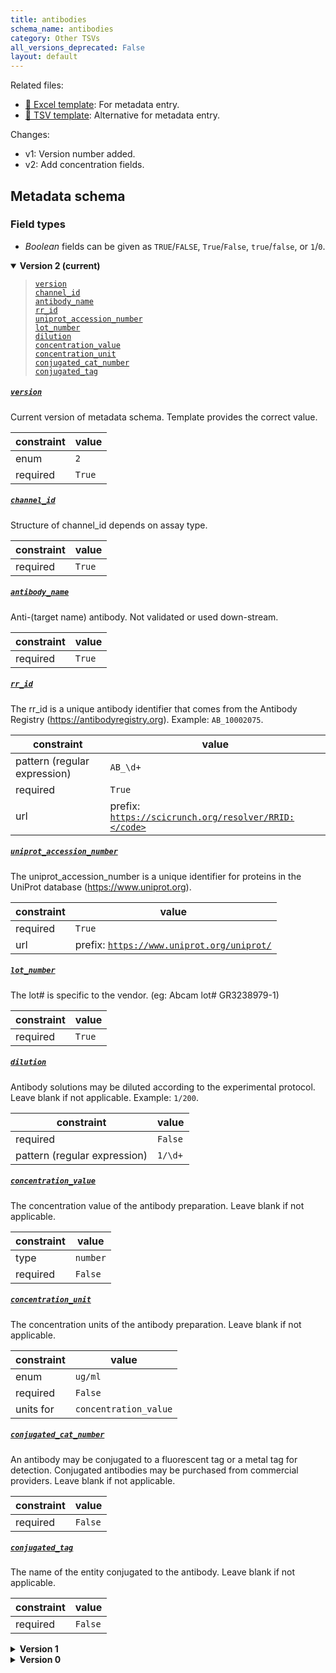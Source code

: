 ```yaml
---
title: antibodies
schema_name: antibodies
category: Other TSVs
all_versions_deprecated: False
layout: default
---
```


Related files:

- [📝 Excel template](https://raw.githubusercontent.com/hubmapconsortium/ingest-validation-tools/main/docs/antibodies/antibodies.xlsx): For metadata entry.
- [📝 TSV template](https://raw.githubusercontent.com/hubmapconsortium/ingest-validation-tools/main/docs/antibodies/antibodies.tsv): Alternative for metadata entry.

Changes:
- v1: Version number added.
- v2: Add concentration fields.



## Metadata schema

### Field types
- *Boolean* fields can be given as `TRUE`/`FALSE`, `True`/`False`, `true`/`false`, or `1`/`0`.  


<details markdown="1" open="true"><summary><b>Version 2 (current)</b></summary>

<blockquote markdown="1">

[`version`](#version)<br>
[`channel_id`](#channel_id)<br>
[`antibody_name`](#antibody_name)<br>
[`rr_id`](#rr_id)<br>
[`uniprot_accession_number`](#uniprot_accession_number)<br>
[`lot_number`](#lot_number)<br>
[`dilution`](#dilution)<br>
[`concentration_value`](#concentration_value)<br>
[`concentration_unit`](#concentration_unit)<br>
[`conjugated_cat_number`](#conjugated_cat_number)<br>
[`conjugated_tag`](#conjugated_tag)<br>

</blockquote>

<a name="version"></a>
##### [`version`](#version)
Current version of metadata schema. Template provides the correct value.

| constraint | value |
| --- | --- |
| enum | `2` |
| required | `True` |

<a name="channel_id"></a>
##### [`channel_id`](#channel_id)
Structure of channel_id depends on assay type.

| constraint | value |
| --- | --- |
| required | `True` |

<a name="antibody_name"></a>
##### [`antibody_name`](#antibody_name)
Anti-(target name) antibody. Not validated or used down-stream.

| constraint | value |
| --- | --- |
| required | `True` |

<a name="rr_id"></a>
##### [`rr_id`](#rr_id)
The rr_id is a unique antibody identifier that comes from the Antibody Registry (https://antibodyregistry.org). Example: `AB_10002075`.

| constraint | value |
| --- | --- |
| pattern (regular expression) | <code>AB_\d+</code> |
| required | `True` |
| url | prefix: <code>https://scicrunch.org/resolver/RRID:</code> |

<a name="uniprot_accession_number"></a>
##### [`uniprot_accession_number`](#uniprot_accession_number)
The uniprot_accession_number is a unique identifier for proteins in the UniProt database (https://www.uniprot.org).

| constraint | value |
| --- | --- |
| required | `True` |
| url | prefix: <code>https://www.uniprot.org/uniprot/</code> |

<a name="lot_number"></a>
##### [`lot_number`](#lot_number)
The lot# is specific to the vendor. (eg: Abcam lot# GR3238979-1)

| constraint | value |
| --- | --- |
| required | `True` |

<a name="dilution"></a>
##### [`dilution`](#dilution)
Antibody solutions may be diluted according to the experimental protocol. Leave blank if not applicable. Example: `1/200`.

| constraint | value |
| --- | --- |
| required | `False` |
| pattern (regular expression) | <code>1/\d+</code> |

<a name="concentration_value"></a>
##### [`concentration_value`](#concentration_value)
The concentration value of the antibody preparation. Leave blank if not applicable.

| constraint | value |
| --- | --- |
| type | `number` |
| required | `False` |

<a name="concentration_unit"></a>
##### [`concentration_unit`](#concentration_unit)
The concentration units of the antibody preparation. Leave blank if not applicable.

| constraint | value |
| --- | --- |
| enum | `ug/ml` |
| required | `False` |
| units for | `concentration_value` |

<a name="conjugated_cat_number"></a>
##### [`conjugated_cat_number`](#conjugated_cat_number)
An antibody may be conjugated to a fluorescent tag or a metal tag for detection. Conjugated antibodies may be purchased from commercial providers. Leave blank if not applicable.

| constraint | value |
| --- | --- |
| required | `False` |

<a name="conjugated_tag"></a>
##### [`conjugated_tag`](#conjugated_tag)
The name of the entity conjugated to the antibody. Leave blank if not applicable.

| constraint | value |
| --- | --- |
| required | `False` |

</details>


<details markdown="1" ><summary><b>Version 1</b></summary>


<a name="version"></a>
##### [`version`](#version)
Current version of metadata schema. Template provides the correct value.

| constraint | value |
| --- | --- |
| enum | `1` |
| required | `True` |

<a name="channel_id"></a>
##### [`channel_id`](#channel_id)
Structure of channel_id depends on assay type.

| constraint | value |
| --- | --- |
| required | `True` |

<a name="antibody_name"></a>
##### [`antibody_name`](#antibody_name)
Anti-(target name) antibody. Not validated or used down-stream.

| constraint | value |
| --- | --- |
| required | `True` |

<a name="rr_id"></a>
##### [`rr_id`](#rr_id)
The rr_id is a unique antibody identifier that comes from the Antibody Registry (https://antibodyregistry.org). Example: `AB_10002075`.

| constraint | value |
| --- | --- |
| pattern (regular expression) | <code>AB_\d+</code> |
| required | `True` |
| url | prefix: <code>https://scicrunch.org/resolver/RRID:</code> |

<a name="uniprot_accession_number"></a>
##### [`uniprot_accession_number`](#uniprot_accession_number)
The uniprot_accession_number is a unique identifier for proteins in the UniProt database (https://www.uniprot.org).

| constraint | value |
| --- | --- |
| required | `True` |
| url | prefix: <code>https://www.uniprot.org/uniprot/</code> |

<a name="lot_number"></a>
##### [`lot_number`](#lot_number)
The lot# is specific to the vendor. (eg: Abcam lot# GR3238979-1)

| constraint | value |
| --- | --- |
| required | `True` |

<a name="dilution"></a>
##### [`dilution`](#dilution)
Antibody solutions may be diluted according to the experimental protocol. Leave blank if not applicable. Example: `1/200`.

| constraint | value |
| --- | --- |
| required | `False` |
| pattern (regular expression) | <code>1/\d+</code> |

<a name="conjugated_cat_number"></a>
##### [`conjugated_cat_number`](#conjugated_cat_number)
An antibody may be conjugated to a fluorescent tag or a metal tag for detection. Conjugated antibodies may be purchased from commercial providers. Leave blank if not applicable.

| constraint | value |
| --- | --- |
| required | `False` |

<a name="conjugated_tag"></a>
##### [`conjugated_tag`](#conjugated_tag)
The name of the entity conjugated to the antibody. Leave blank if not applicable.

| constraint | value |
| --- | --- |
| required | `False` |

</details>



<details markdown="1" ><summary><b>Version 0</b></summary>


<a name="channel_id"></a>
##### [`channel_id`](#channel_id)
Structure of channel_id depends on assay type.

| constraint | value |
| --- | --- |
| required | `True` |

<a name="antibody_name"></a>
##### [`antibody_name`](#antibody_name)
Anti-(target name) antibody. Not validated or used down-stream.

| constraint | value |
| --- | --- |
| required | `True` |

<a name="rr_id"></a>
##### [`rr_id`](#rr_id)
The rr_id is a unique antibody identifier that comes from the Antibody Registry (https://antibodyregistry.org). Example: `AB_10002075`.

| constraint | value |
| --- | --- |
| pattern (regular expression) | <code>AB_\d+</code> |
| required | `True` |
| url | prefix: <code>https://scicrunch.org/resolver/RRID:</code> |

<a name="uniprot_accession_number"></a>
##### [`uniprot_accession_number`](#uniprot_accession_number)
The uniprot_accession_number is a unique identifier for proteins in the UniProt database (https://www.uniprot.org).

| constraint | value |
| --- | --- |
| required | `True` |
| url | prefix: <code>https://www.uniprot.org/uniprot/</code> |

<a name="lot_number"></a>
##### [`lot_number`](#lot_number)
The lot# is specific to the vendor. (eg: Abcam lot# GR3238979-1)

| constraint | value |
| --- | --- |
| required | `True` |

<a name="dilution"></a>
##### [`dilution`](#dilution)
Antibody solutions may be diluted according to the experimental protocol. Leave blank if not applicable. Example: `1/200`.

| constraint | value |
| --- | --- |
| required | `False` |
| pattern (regular expression) | <code>1/\d+</code> |

<a name="conjugated_cat_number"></a>
##### [`conjugated_cat_number`](#conjugated_cat_number)
An antibody may be conjugated to a fluorescent tag or a metal tag for detection. Conjugated antibodies may be purchased from commercial providers. Leave blank if not applicable.

| constraint | value |
| --- | --- |
| required | `False` |

<a name="conjugated_tag"></a>
##### [`conjugated_tag`](#conjugated_tag)
The name of the entity conjugated to the antibody. Leave blank if not applicable.

| constraint | value |
| --- | --- |
| required | `False` |

</details>
